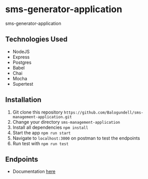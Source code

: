 # sms-generator-application
sms-generator-application

## Technologies Used
* NodeJS
* Express
* Postgres
* Babel
* Chai 
* Mocha
* Supertest

## Installation
1.  Git clone this repository `https://github.com/Balogundell/sms-management-application.git`
2.  Change your directory `sms-management-application`
3.  Install all dependencies `npm install`
4.  Start the app `npm run start`
5.  Navigate to `localhost:3000` on postman to test the endpoints
6.  Run test with `npm run test`

## Endpoints
* Documentation [here](https://documenter.getpostman.com/view/2508911/S17wPmTF)
